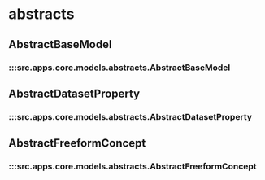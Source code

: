 # abstracts

## AbstractBaseModel

### :::src.apps.core.models.abstracts.AbstractBaseModel

## AbstractDatasetProperty

### :::src.apps.core.models.abstracts.AbstractDatasetProperty

## AbstractFreeformConcept

### :::src.apps.core.models.abstracts.AbstractFreeformConcept

